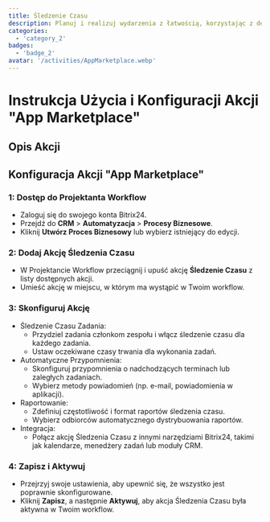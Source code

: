 ```yaml
---
title: Śledzenie Czasu
description: Planuj i realizuj wydarzenia z łatwością, korzystając z dedykowanych narzędzi.
categories: 
  - 'category_2'
badges: 
  - 'badge_2'
avatar: '/activities/AppMarketplace.webp'
---
```

# Instrukcja Użycia i Konfiguracji Akcji "App Marketplace"

## Opis Akcji

## **Konfiguracja Akcji "App Marketplace"**

### 1: Dostęp do Projektanta Workflow
- Zaloguj się do swojego konta Bitrix24.
- Przejdź do **CRM** > **Automatyzacja** > **Procesy Biznesowe**.
- Kliknij **Utwórz Proces Biznesowy** lub wybierz istniejący do edycji.

### 2: Dodaj Akcję Śledzenia Czasu
- W Projektancie Workflow przeciągnij i upuść akcję **Śledzenie Czasu** z listy dostępnych akcji.
- Umieść akcję w miejscu, w którym ma wystąpić w Twoim workflow.

### 3: Skonfiguruj Akcję
- Śledzenie Czasu Zadania:
  - Przydziel zadania członkom zespołu i włącz śledzenie czasu dla każdego zadania.
  - Ustaw oczekiwane czasy trwania dla wykonania zadań.
- Automatyczne Przypomnienia:
  - Skonfiguruj przypomnienia o nadchodzących terminach lub zaległych zadaniach.
  - Wybierz metody powiadomień (np. e-mail, powiadomienia w aplikacji).
- Raportowanie:
  - Zdefiniuj częstotliwość i format raportów śledzenia czasu.
  - Wybierz odbiorców automatycznego dystrybuowania raportów.
- Integracja:
  - Połącz akcję Śledzenia Czasu z innymi narzędziami Bitrix24, takimi jak kalendarze, menedżery zadań lub moduły CRM.

### 4: Zapisz i Aktywuj
- Przejrzyj swoje ustawienia, aby upewnić się, że wszystko jest poprawnie skonfigurowane.
- Kliknij **Zapisz**, a następnie **Aktywuj**, aby akcja Śledzenia Czasu była aktywna w Twoim workflow.